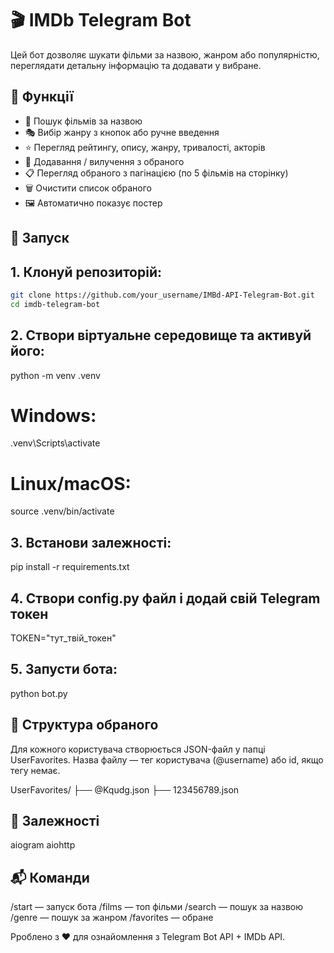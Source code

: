 # 🎬 IMDb Telegram Bot

Цей бот дозволяє шукати фільми за назвою, жанром або популярністю, переглядати детальну інформацію та додавати у вибране.

## 📌 Функції

- 🔎 Пошук фільмів за назвою
- 🎭 Вибір жанру з кнопок або ручне введення
- ⭐ Перегляд рейтингу, опису, жанру, тривалості, акторів
- 📂 Додавання / вилучення з обраного
- 📋 Перегляд обраного з пагінацією (по 5 фільмів на сторінку)
- 🗑️ Очистити список обраного
- 🖼️ Автоматично показує постер

## 🚀 Запуск

## 1. Клонуй репозиторій:

```bash
git clone https://github.com/your_username/IMBd-API-Telegram-Bot.git
cd imdb-telegram-bot
```
## 2. Створи віртуальне середовище та активуй його:

python -m venv .venv
# Windows:
.venv\Scripts\activate
# Linux/macOS:
source .venv/bin/activate

## 3. Встанови залежності:
pip install -r requirements.txt

## 4. Створи config.py файл і додай свій Telegram токен
TOKEN="тут_твій_токен"

## 5. Запусти бота:
python bot.py

## 📁 Структура обраного
Для кожного користувача створюється JSON-файл у папці UserFavorites. Назва файлу — тег користувача (@username) або id, якщо тегу немає.

UserFavorites/
├── @Kqudg.json
├── 123456789.json

## 🧱 Залежності
aiogram
aiohttp

## 📬 Команди
/start — запуск бота
/films — топ фільми
/search — пошук за назвою
/genre — пошук за жанром
/favorites — обране


Рроблено з ❤️ для ознайомлення з Telegram Bot API + IMDb API.
